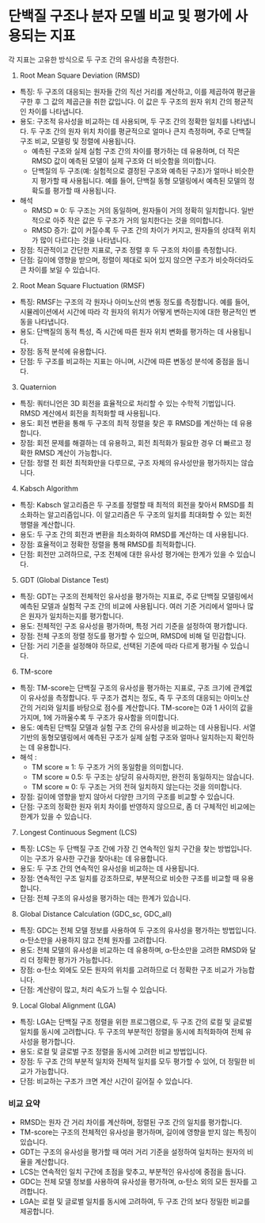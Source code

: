 # 단백질 구조나 분자 모델 비교 및 평가에 사용되는 지표
각 지표는 고유한 방식으로 두 구조 간의 유사성을 측정한다.

1. Root Mean Square Deviation (RMSD)
- 특징: 두 구조의 대응되는 원자들 간의 직선 거리를 계산하고, 이를 제곱하여 평균을 구한 후 그 값의 제곱근을 취한 값입니다. 이 값은 두 구조의 원자 위치 간의 평균적인 차이를 나타냅니다.
- 용도: 구조적 유사성을 비교하는 데 사용되며, 두 구조 간의 정확한 일치를 나타냅니다. 두 구조 간의 원자 위치 차이를 평균적으로 얼마나 큰지 측정하며, 주로 단백질 구조 비교, 모델링 및 정렬에 사용됩니다. 
	- 예측된 구조와 실제 실험 구조 간의 차이를 평가하는 데 유용하며, 더 작은 RMSD 값이 예측된 모델이 실제 구조와 더 비슷함을 의미합니다.
	- 단백질의 두 구조(예: 실험적으로 결정된 구조와 예측된 구조)가 얼마나 비슷한지 평가할 때 사용됩니다. 예를 들어, 단백질 동형 모델링에서 예측된 모델의 정확도를 평가할 때 사용됩니다.
- 해석
	- RMSD ≈ 0: 두 구조는 거의 동일하며, 원자들이 거의 정확히 일치합니다. 일반적으로 아주 작은 값은 두 구조가 거의 일치한다는 것을 의미합니다.
	- RMSD 증가: 값이 커질수록 두 구조 간의 차이가 커지고, 원자들의 상대적 위치가 많이 다르다는 것을 나타냅니다.
- 장점: 직관적이고 간단한 지표로, 구조 정렬 후 두 구조의 차이를 측정합니다.
- 단점: 길이에 영향을 받으며, 정렬이 제대로 되어 있지 않으면 구조가 비슷하더라도 큰 차이를 보일 수 있습니다.

2. Root Mean Square Fluctuation (RMSF)
- 특징: RMSF는 구조의 각 원자나 아미노산의 변동 정도를 측정합니다. 예를 들어, 시뮬레이션에서 시간에 따라 각 원자의 위치가 어떻게 변하는지에 대한 평균적인 변동을 나타냅니다.
- 용도: 단백질의 동적 특성, 즉 시간에 따른 원자 위치 변화를 평가하는 데 사용됩니다.
- 장점: 동적 분석에 유용합니다.
- 단점: 두 구조를 비교하는 지표는 아니며, 시간에 따른 변동성 분석에 중점을 둡니다.

3. Quaternion
- 특징: 쿼터니언은 3D 회전을 효율적으로 처리할 수 있는 수학적 기법입니다. RMSD 계산에서 회전을 최적화할 때 사용됩니다.
- 용도: 회전 변환을 통해 두 구조의 최적 정렬을 찾은 후 RMSD를 계산하는 데 유용합니다.
- 장점: 회전 문제를 해결하는 데 유용하고, 회전 최적화가 필요한 경우 더 빠르고 정확한 RMSD 계산이 가능합니다.
- 단점: 정렬 전 회전 최적화만을 다루므로, 구조 자체의 유사성만을 평가하지는 않습니다.

4. Kabsch Algorithm
- 특징: Kabsch 알고리즘은 두 구조를 정렬할 때 최적의 회전을 찾아서 RMSD를 최소화하는 알고리즘입니다. 이 알고리즘은 두 구조의 일치를 최대화할 수 있는 회전 행렬을 계산합니다.
- 용도: 두 구조 간의 회전과 변환을 최소화하여 RMSD를 계산하는 데 사용됩니다.
- 장점: 효율적이고 정확한 정렬을 통해 RMSD를 최적화합니다.
- 단점: 회전만 고려하므로, 구조 전체에 대한 유사성 평가에는 한계가 있을 수 있습니다.

5. GDT (Global Distance Test)
- 특징: GDT는 구조의 전체적인 유사성을 평가하는 지표로, 주로 단백질 모델링에서 예측된 모델과 실험적 구조 간의 비교에 사용됩니다. 여러 기준 거리에서 얼마나 많은 원자가 일치하는지를 평가합니다.
- 용도: 전체적인 구조 유사성을 평가하며, 특정 거리 기준을 설정하여 평가합니다.
- 장점: 전체 구조의 정렬 정도를 평가할 수 있으며, RMSD에 비해 덜 민감합니다.
- 단점: 거리 기준을 설정해야 하므로, 선택된 기준에 따라 다르게 평가될 수 있습니다.

6. TM-score
- 특징: TM-score는 단백질 구조의 유사성을 평가하는 지표로, 구조 크기에 관계없이 유사성을 측정합니다. 두 구조가 겹치는 정도, 즉 두 구조의 대응되는 아미노산 간의 거리와 일치를 바탕으로 점수를 계산합니다. TM-score는 0과 1 사이의 값을 가지며, 1에 가까울수록 두 구조가 유사함을 의미합니다.
- 용도: 예측된 단백질 모델과 실험 구조 간의 유사성을 비교하는 데 사용됩니다. 서열 기반의 동형모델링에서 예측된 구조가 실제 실험 구조와 얼마나 일치하는지 확인하는 데 유용합니다.
- 해석 : 
	- TM score ≈ 1: 두 구조가 거의 동일함을 의미합니다.
	- TM score ≈ 0.5: 두 구조는 상당히 유사하지만, 완전히 동일하지는 않습니다.
	- TM score ≈ 0: 두 구조는 거의 전혀 일치하지 않는다는 것을 의미합니다.
- 장점: 길이에 영향을 받지 않아서 다양한 크기의 구조를 비교할 수 있습니다.
- 단점: 구조의 정확한 원자 위치 차이를 반영하지 않으므로, 좀 더 구체적인 비교에는 한계가 있을 수 있습니다.

7. Longest Continuous Segment (LCS)
- 특징: LCS는 두 단백질 구조 간에 가장 긴 연속적인 일치 구간을 찾는 방법입니다. 이는 구조가 유사한 구간을 찾아내는 데 유용합니다.
- 용도: 두 구조 간의 연속적인 유사성을 비교하는 데 사용됩니다.
- 장점: 연속적인 구조 일치를 강조하므로, 부분적으로 비슷한 구조를 비교할 때 유용합니다.
- 단점: 전체 구조의 유사성을 평가하는 데는 한계가 있습니다.

8. Global Distance Calculation (GDC_sc, GDC_all)
- 특징: GDC는 전체 모델 정보를 사용하여 두 구조의 유사성을 평가하는 방법입니다. α-탄소만을 사용하지 않고 전체 원자를 고려합니다.
- 용도: 전체 모델의 유사성을 비교하는 데 유용하며, α-탄소만을 고려한 RMSD와 달리 더 정확한 평가가 가능합니다.
- 장점: α-탄소 외에도 모든 원자의 위치를 고려하므로 더 정확한 구조 비교가 가능합니다.
- 단점: 계산량이 많고, 처리 속도가 느릴 수 있습니다.

9. Local Global Alignment (LGA)
- 특징: LGA는 단백질 구조 정렬을 위한 프로그램으로, 두 구조 간의 로컬 및 글로벌 일치를 동시에 고려합니다. 두 구조의 부분적인 정렬을 동시에 최적화하여 전체 유사성을 평가합니다.
- 용도: 로컬 및 글로벌 구조 정렬을 동시에 고려한 비교 방법입니다.
- 장점: 두 구조 간의 부분적 일치와 전체적 일치를 모두 평가할 수 있어, 더 정밀한 비교가 가능합니다.
- 단점: 비교하는 구조가 크면 계산 시간이 길어질 수 있습니다.

### 비교 요약
- RMSD는 원자 간 거리 차이를 계산하며, 정렬된 구조 간의 일치를 평가합니다.
- TM-score는 구조의 전체적인 유사성을 평가하며, 길이에 영향을 받지 않는 특징이 있습니다.
- GDT는 구조의 유사성을 평가할 때 여러 거리 기준을 설정하여 일치하는 원자의 비율을 계산합니다.
- LCS는 연속적인 일치 구간에 초점을 맞추고, 부분적인 유사성에 중점을 둡니다.
- GDC는 전체 모델 정보를 사용하여 유사성을 평가하며, α-탄소 외의 모든 원자를 고려합니다.
- LGA는 로컬 및 글로벌 일치를 동시에 고려하여, 두 구조 간의 보다 정밀한 비교를 제공합니다.